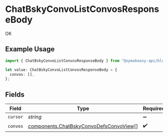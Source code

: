 # ChatBskyConvoListConvosResponseBody

OK

## Example Usage

```typescript
import { ChatBskyConvoListConvosResponseBody } from "@speakeasy-api/bluesky/models/operations";

let value: ChatBskyConvoListConvosResponseBody = {
  convos: [],
};
```

## Fields

| Field                                                                                            | Type                                                                                             | Required                                                                                         | Description                                                                                      |
| ------------------------------------------------------------------------------------------------ | ------------------------------------------------------------------------------------------------ | ------------------------------------------------------------------------------------------------ | ------------------------------------------------------------------------------------------------ |
| `cursor`                                                                                         | *string*                                                                                         | :heavy_minus_sign:                                                                               | N/A                                                                                              |
| `convos`                                                                                         | [components.ChatBskyConvoDefsConvoView](../../models/components/chatbskyconvodefsconvoview.md)[] | :heavy_check_mark:                                                                               | N/A                                                                                              |